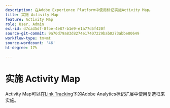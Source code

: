 ```yaml
---
description: 在Adobe Experience Platform中使用标记实施Activity Map。
title: 实施 Activity Map
feature: Activity Map
role: User, Admin
exl-id: d7ca35df-8fbe-4e87-b1e9-e1a77d5f420f
source-git-commit: 9a70d79a83d8274e17407229bab0273abbe80649
workflow-type: tm+mt
source-wordcount: '46'
ht-degree: 17%

---
```


# 实施 Activity Map

Activity Map可以在[Link Tracking](https://experienceleague.adobe.com/docs/experience-platform/tags/extensions/adobe/analytics/overview.html?lang=en)下的Adobe Analytics标记扩展中使用复选框来实施。
